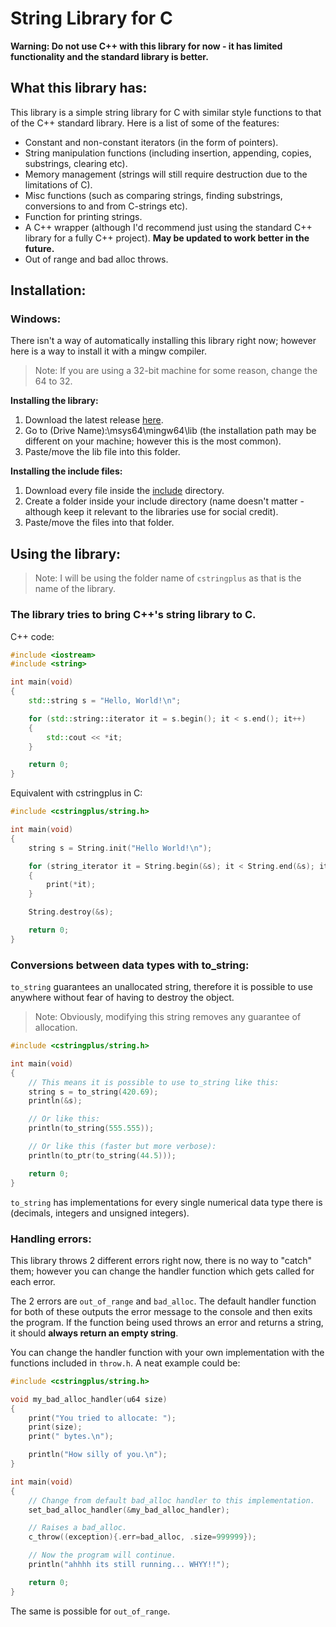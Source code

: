 # String Library for C #

**Warning: Do not use C++ with this library for now - it has limited functionality and the standard library is better.**

## What this library has: ##

This library is a simple string library for C with similar style functions to that of the C++ standard library.
Here is a list of some of the features:
* Constant and non-constant iterators (in the form of pointers).
* String manipulation functions (including insertion, appending, copies, substrings, clearing etc).
* Memory management (strings will still require destruction due to the limitations of C).
* Misc functions (such as comparing strings, finding substrings, conversions to and from C-strings etc).
* Function for printing strings.
* A C++ wrapper (although I'd recommend just using the standard C++ library for a fully C++ project). **May be updated to work better in the future.**
* Out of range and bad alloc throws.

## Installation: ##

### Windows: ###
There isn't a way of automatically installing this library right now; however here is a way to install it with a mingw compiler.

> Note: If you are using a 32-bit machine for some reason, change the 64 to 32.

**Installing the library:**
1. Download the latest release [here](https://github.com/xihtyM/string/releases/download/v1.1/libcstringplus.lib).
2. Go to (Drive Name):\msys64\mingw64\lib (the installation path may be different on your machine; however this is the most common).
3. Paste/move the lib file into this folder.

**Installing the include files:**
1. Download every file inside the [include](https://github.com/xihtyM/string/tree/main/include) directory.
2. Create a folder inside your include directory (name doesn't matter - although keep it relevant to the libraries use for social credit).
3. Paste/move the files into that folder.

## Using the library: ##
> Note: I will be using the folder name of `cstringplus` as that is the name of the library.

### The library tries to bring C++'s string library to C. ###

C++ code:
```cpp
#include <iostream>
#include <string>

int main(void)
{
    std::string s = "Hello, World!\n";

    for (std::string::iterator it = s.begin(); it < s.end(); it++)
    {
        std::cout << *it;
    }

    return 0;
}
```

Equivalent with cstringplus in C:
```c
#include <cstringplus/string.h>

int main(void)
{
    string s = String.init("Hello World!\n");

    for (string_iterator it = String.begin(&s); it < String.end(&s); it++)
    {
        print(*it);
    }

    String.destroy(&s);

    return 0;
}
```

### Conversions between data types with to_string: ###

`to_string` guarantees an unallocated string, therefore it is possible to use anywhere without fear of having to destroy the object.
> Note: Obviously, modifying this string removes any guarantee of allocation.

```c
#include <cstringplus/string.h>

int main(void)
{
    // This means it is possible to use to_string like this:
    string s = to_string(420.69);
    println(&s);

    // Or like this:
    println(to_string(555.555));

    // Or like this (faster but more verbose):
    println(to_ptr(to_string(44.5)));

    return 0;
}
```

`to_string` has implementations for every single numerical data type there is (decimals, integers and unsigned integers).

### Handling errors: ###
This library throws 2 different errors right now, there is no way to "catch" them; however you can change the handler function which gets called for each error.

The 2 errors are `out_of_range` and `bad_alloc`. The default handler function for both of these outputs the error message to the console and then exits the program.
If the function being used throws an error and returns a string, it should **always return an empty string**.

You can change the handler function with your own implementation with the functions included in `throw.h`. A neat example could be:
```c
#include <cstringplus/string.h>

void my_bad_alloc_handler(u64 size)
{
    print("You tried to allocate: ");
    print(size);
    print(" bytes.\n");

    println("How silly of you.\n");
}

int main(void)
{
    // Change from default bad_alloc handler to this implementation.
    set_bad_alloc_handler(&my_bad_alloc_handler);

    // Raises a bad_alloc.
    c_throw((exception){.err=bad_alloc, .size=999999});

    // Now the program will continue.
    println("ahhhh its still running... WHYY!!");

    return 0;
}
```

The same is possible for `out_of_range`.
